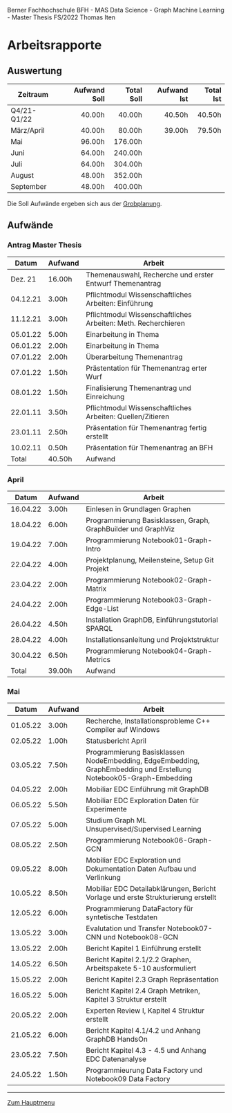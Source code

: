 Berner Fachhochschule BFH - MAS Data Science - Graph Machine Learning - Master Thesis FS/2022 Thomas Iten

# Arbeitsrapporte

## Auswertung

Zeitraum   | Aufwand Soll |  Total Soll | Aufwand Ist |   Total Ist
---------- | -----------: | ----------: | ----------: | ----------:
Q4/21-Q1/22|       40.00h |      40.00h |      40.50h |      40.50h
März/April |       40.00h |      80.00h |      39.00h |      79.50h
Mai        |       96.00h |     176.00h |     |
Juni       |       64.00h |     240.00h |     |
Juli       |       64.00h |     304.00h |     |
August     |       48.00h |     352.00h |     |
September  |       48.00h |     400.00h |     |

Die Soll Aufwände ergeben sich aus der [Grobplanung](planning.md).

## Aufwände

### Antrag Master Thesis 

 Datum   | Aufwand  | Arbeit
-------- | -------- | ---------------------------------------------------------------
Dez. 21  |   16.00h | Themenauswahl, Recherche und erster Entwurf Themenantrag
04.12.21 |    3.00h | Pflichtmodul Wissenschaftliches Arbeiten: Einführung 
11.12.21 |    3.00h | Pflichtmodul Wissenschaftliches Arbeiten: Meth. Recherchieren 
05.01.22 |    5.00h | Einarbeitung in Thema
06.01.22 |    2.00h | Einarbeitung in Thema
07.01.22 |    2.00h | Überarbeitung Themenantrag
07.01.22 |    1.50h | Prästentation für Themenantrag erter Wurf
08.01.22 |    1.50h | Finalisierung Themenantrag und Einreichung
22.01.11 |    3.50h | Pflichtmodul Wissenschaftliches Arbeiten: Quellen/Zitieren
23.01.11 |    2.50h | Präsentation für Themenantrag fertig erstellt
10.02.11 |    0.50h | Präsentation für Themenantrag an BFH
Total    |   40.50h | Aufwand

### April

 Datum   | Aufwand  | Arbeit
-------- | -------- | ---------------------------------------------------------------
16.04.22 |    3.00h | Einlesen in Grundlagen Graphen
18.04.22 |    6.00h | Programmierung Basisklassen, Graph, GraphBuilder und GraphViz
19.04.22 |    7.00h | Programmierung Notebook01-Graph-Intro
22.04.22 |    4.00h | Projektplanung, Meilensteine, Setup Git Projekt
23.04.22 |    2.00h | Programmierung Notebook02-Graph-Matrix
24.04.22 |    2.00h | Programmierung Notebook03-Graph-Edge-List
26.04.22 |    4.50h | Installation GraphDB, Einführungstutorial SPARQL
28.04.22 |    4.00h | Installationsanleitung und Projektstruktur
30.04.22 |    6.50h | Programmierung Notebook04-Graph-Metrics 
Total    |   39.00h | Aufwand

### Mai

 Datum   | Aufwand  | Arbeit
-------- | -------- | ---------------------------------------------------------------
01.05.22 |    3.00h | Recherche, Installationsprobleme C++ Compiler auf Windows
02.05.22 |    1.00h | Statusbericht April
03.05.22 |    7.50h | Programmierung Basisklassen NodeEmbedding, EdgeEmbedding, GraphEmbedding und Erstellung Notebook05-Graph-Embedding
04.05.22 |    2.00h | Mobiliar EDC Einführung mit GraphDB  
06.05.22 |    5.50h | Mobiliar EDC Exploration Daten für Experimente
07.05.22 |    5.00h | Studium Graph ML Unsupervised/Supervised Learning
08.05.22 |    2.50h | Programmierung Notebook06-Graph-GCN
09.05.22 |    8.00h | Mobiliar EDC Exploration und Dokumentation Daten Aufbau und Verlinkung 
10.05.22 |    8.50h | Mobiliar EDC Detailabklärungen, Bericht Vorlage und erste Strukturierung erstellt
12.05.22 |    6.00h | Programmierung DataFactory für syntetische Testdaten
13.05.22 |    3.00h | Evalutation und Transfer Notebook07-CNN und Notebook08-GCN
13.05.22 |    2.00h | Bericht Kapitel 1 Einführung erstellt
14.05.22 |    6.50h | Bericht Kapitel 2.1/2.2 Graphen, Arbeitspakete 5-10 ausformuliert
15.05.22 |    2.00h | Bericht Kapitel 2.3 Graph Repräsentation
16.05.22 |    5.00h | Bericht Kapitel 2.4 Graph Metriken, Kapitel 3 Struktur erstellt
20.05.22 |    2.00h | Experten Review I, Kapitel 4 Struktur erstellt
21.05.22 |    6.00h | Bericht Kapitel 4.1/4.2 und Anhang GraphDB HandsOn
23.05.22 |    7.50h | Bericht Kapitel 4.3 - 4.5 und Anhang EDC Datenanalyse
24.05.22 |    1.50h | Programmieurung Data Factory und Notebook09 Data Factory 



---
[Zum Hauptmenu](../README.md)